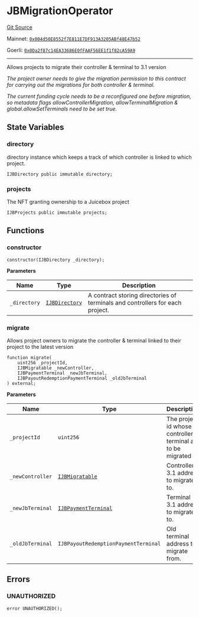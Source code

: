 # JBMigrationOperator

[Git Source](https://github.com/jbx-protocol/juice-contracts-v3/blob/538df2514294743901858017818a50a2eedd084b/contracts/JBMigrationOperator.sol)

Mainnet: [`0x004d50E8552f7E811E7DF913A3205ABf48E47b52`](https://etherscan.io/address/0x004d50E8552f7E811E7DF913A3205ABf48E47b52)

Goerli: [`0x0Da2f87c14EA33686E0fFAAF56EE1f1f82cA59A9`](https://goerli.etherscan.io/address/0x0Da2f87c14EA33686E0fFAAF56EE1f1f82cA59A9)

---

Allows projects to migrate their controller & terminal to 3.1 version

*The project owner needs to give the migration permission to this contract for carrying out the migrations for both controller & terminal.*

*The current funding cycle needs to be a reconfigured one before migration, so metadata flags allowControllerMigration, allowTerminalMigration & global.allowSetTerminals need to be set true.*

## State Variables

### directory

directory instance which keeps a track of which controller is linked to which project.

```solidity
IJBDirectory public immutable directory;
```

### projects

The NFT granting ownership to a Juicebox project

```solidity
IJBProjects public immutable projects;
```

## Functions

### constructor

```solidity
constructor(IJBDirectory _directory);
```

**Parameters**

|Name|Type|Description|
|----|----|-----------|
|`_directory`|[`IJBDirectory`](/docs/v4/deprecated/v3/api/interfaces/ijbdirectory.md)|A contract storing directories of terminals and controllers for each project.|

### migrate

Allows project owners to migrate the controller & terminal linked to their project to the latest version

```solidity
function migrate(
    uint256 _projectId,
    IJBMigratable _newController,
    IJBPaymentTerminal _newJbTerminal,
    IJBPayoutRedemptionPaymentTerminal _oldJbTerminal
) external;
```

**Parameters**

|Name|Type|Description|
|----|----|-----------|
|`_projectId`|`uint256`|The project id whose controller & terminal are to be migrated|
|`_newController`|[`IJBMigratable`](/docs/v4/deprecated/v3/api/interfaces/ijbmigratable.md)|Controller 3.1 address to migrate to.|
|`_newJbTerminal`|[`IJBPaymentTerminal`](/docs/v4/deprecated/v3/api/interfaces/ijbpaymentterminal.md)|Terminal 3.1 address to migrate to.|
|`_oldJbTerminal`|`IJBPayoutRedemptionPaymentTerminal`|Old terminal address to migrate from.|

## Errors

### UNAUTHORIZED

```solidity
error UNAUTHORIZED();
```
